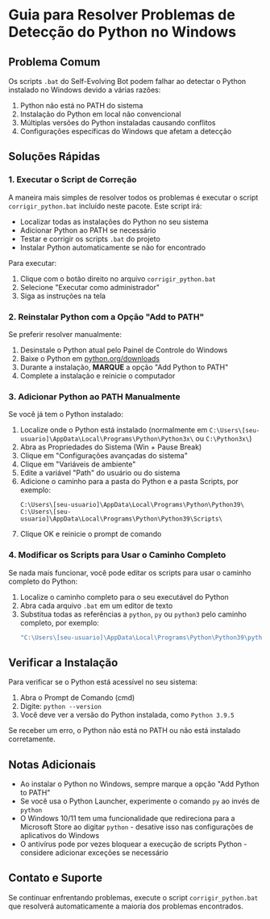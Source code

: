 # Guia para Resolver Problemas de Detecção do Python no Windows

## Problema Comum

Os scripts `.bat` do Self-Evolving Bot podem falhar ao detectar o Python instalado no Windows devido a várias razões:

1. Python não está no PATH do sistema
2. Instalação do Python em local não convencional
3. Múltiplas versões do Python instaladas causando conflitos
4. Configurações específicas do Windows que afetam a detecção

## Soluções Rápidas

### 1. Executar o Script de Correção

A maneira mais simples de resolver todos os problemas é executar o script `corrigir_python.bat` incluído neste pacote. Este script irá:

- Localizar todas as instalações do Python no seu sistema
- Adicionar Python ao PATH se necessário
- Testar e corrigir os scripts `.bat` do projeto
- Instalar Python automaticamente se não for encontrado

Para executar:
1. Clique com o botão direito no arquivo `corrigir_python.bat`
2. Selecione "Executar como administrador"
3. Siga as instruções na tela

### 2. Reinstalar Python com a Opção "Add to PATH"

Se preferir resolver manualmente:

1. Desinstale o Python atual pelo Painel de Controle do Windows
2. Baixe o Python em [python.org/downloads](https://www.python.org/downloads/)
3. Durante a instalação, **MARQUE** a opção "Add Python to PATH"
4. Complete a instalação e reinicie o computador

### 3. Adicionar Python ao PATH Manualmente

Se você já tem o Python instalado:

1. Localize onde o Python está instalado (normalmente em `C:\Users\[seu-usuario]\AppData\Local\Programs\Python\Python3x\` ou `C:\Python3x\`)
2. Abra as Propriedades do Sistema (Win + Pause Break)
3. Clique em "Configurações avançadas do sistema"
4. Clique em "Variáveis de ambiente"
5. Edite a variável "Path" do usuário ou do sistema
6. Adicione o caminho para a pasta do Python e a pasta Scripts, por exemplo:
   ```
   C:\Users\[seu-usuario]\AppData\Local\Programs\Python\Python39\
   C:\Users\[seu-usuario]\AppData\Local\Programs\Python\Python39\Scripts\
   ```
7. Clique OK e reinicie o prompt de comando

### 4. Modificar os Scripts para Usar o Caminho Completo

Se nada mais funcionar, você pode editar os scripts para usar o caminho completo do Python:

1. Localize o caminho completo para o seu executável do Python
2. Abra cada arquivo `.bat` em um editor de texto
3. Substitua todas as referências a `python`, `py` ou `python3` pelo caminho completo, por exemplo:
   ```bat
   "C:\Users\[seu-usuario]\AppData\Local\Programs\Python\Python39\python.exe" gui_interface.py
   ```

## Verificar a Instalação

Para verificar se o Python está acessível no seu sistema:

1. Abra o Prompt de Comando (cmd)
2. Digite: `python --version`
3. Você deve ver a versão do Python instalada, como `Python 3.9.5`

Se receber um erro, o Python não está no PATH ou não está instalado corretamente.

## Notas Adicionais

- Ao instalar o Python no Windows, sempre marque a opção "Add Python to PATH"
- Se você usa o Python Launcher, experimente o comando `py` ao invés de `python`
- O Windows 10/11 tem uma funcionalidade que redireciona para a Microsoft Store ao digitar `python` - desative isso nas configurações de aplicativos do Windows
- O antivírus pode por vezes bloquear a execução de scripts Python - considere adicionar exceções se necessário

## Contato e Suporte

Se continuar enfrentando problemas, execute o script `corrigir_python.bat` que resolverá automaticamente a maioria dos problemas encontrados. 